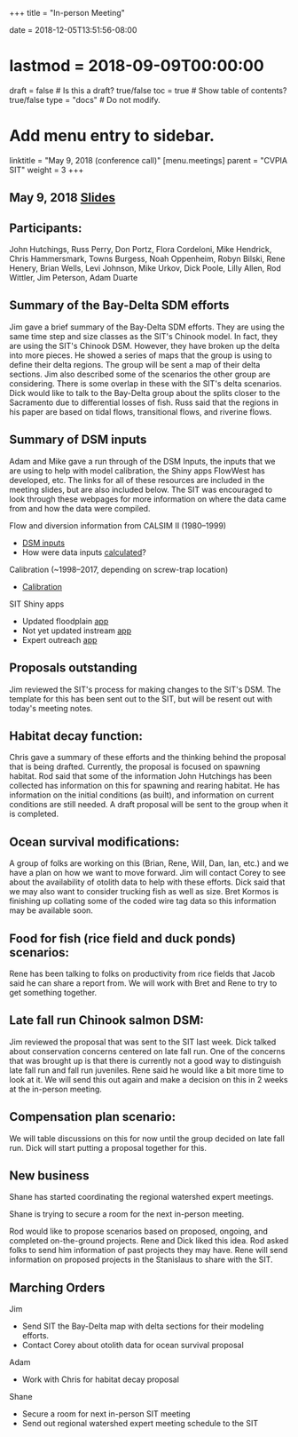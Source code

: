 +++
title = "In-person Meeting"

date = 2018-12-05T13:51:56-08:00
# lastmod = 2018-09-09T00:00:00

draft = false  # Is this a draft? true/false
toc = true  # Show table of contents? true/false
type = "docs"  # Do not modify.

# Add menu entry to sidebar.
linktitle = "May 9, 2018 (conference call)"
[menu.meetings]
  parent = "CVPIA SIT"
  weight = 3
+++

## May 9, 2018 [Slides](https://s3-us-west-2.amazonaws.com/cvpia-meeting-slides/May+2018+SIT+meeting.pdf)

## Participants:
John Hutchings, Russ Perry, Don Portz, Flora Cordeloni, Mike Hendrick, Chris Hammersmark, Towns Burgess, Noah Oppenheim, Robyn Bilski, Rene Henery, Brian Wells, Levi Johnson, Mike Urkov, Dick Poole, Lilly Allen, Rod Wittler, Jim Peterson, Adam Duarte

## Summary of the Bay-Delta SDM efforts

Jim gave a brief summary of the Bay-Delta SDM efforts. They are using the same time step and size classes as the SIT&#39;s Chinook model. In fact, they are using the SIT&#39;s Chinook DSM. However, they have broken up the delta into more pieces. He showed a series of maps that the group is using to define their delta regions. The group will be sent a map of their delta sections. Jim also described some of the scenarios the other group are considering. There is some overlap in these with the SIT&#39;s delta scenarios. Dick would like to talk to the Bay-Delta group about the splits closer to the Sacramento due to differential losses of fish. Russ said that the regions in his paper are based on tidal flows, transitional flows, and riverine flows.

## Summary of DSM inputs

Adam and Mike gave a run through of the DSM Inputs, the inputs that we are using to help with model calibration, the Shiny apps FlowWest has developed, etc. The links for all of these resources are included in the meeting slides, but are also included below. The SIT was encouraged to look through these webpages for more information on where the data came from and how the data were compiled.

Flow and diversion information from CALSIM II (1980–1999)

- [DSM inputs](https://flowwest.github.io/cvpiaData/index.html)
- How were data inputs [calculated](https://flowwest.github.io/cvpiaData/articles/create-hab-inputs.html)?

Calibration (~1998–2017, depending on screw-trap location)

- [Calibration](https://github.com/FlowWest/cvpiaCalibration)

SIT Shiny apps

- Updated floodplain [app](https://flowwest.shinyapps.io/cvpiaFloodplainHabitat/)
- Not yet updated instream [app](https://flowwest.shinyapps.io/carrying-capacity-app/)
- Expert outreach [app](https://flowwest.shinyapps.io/Explore-SIT-Model/)

## Proposals outstanding

Jim reviewed the SIT&#39;s process for making changes to the SIT&#39;s DSM. The template for this has been sent out to the SIT, but will be resent out with today&#39;s meeting notes.

## Habitat decay function:

Chris gave a summary of these efforts and the thinking behind the proposal that is being drafted. Currently, the proposal is focused on spawning habitat. Rod said that some of the information John Hutchings has been collected has information on this for spawning and rearing habitat. He has information on the initial conditions (as built), and information on current conditions are still needed. A draft proposal will be sent to the group when it is completed.

## Ocean survival modifications:

A group of folks are working on this (Brian, Rene, Will, Dan, Ian, etc.) and we have a plan on how we want to move forward. Jim will contact Corey to see about the availability of otolith data to help with these efforts. Dick said that we may also want to consider trucking fish as well as size. Bret Kormos is finishing up collating some of the coded wire tag data so this information may be available soon.

## Food for fish (rice field and duck ponds) scenarios:

Rene has been talking to folks on productivity from rice fields that Jacob said he can share a report from. We will work with Bret and Rene to try to get something together.

## Late fall run Chinook salmon DSM:

Jim reviewed the proposal that was sent to the SIT last week. Dick talked about conservation concerns centered on late fall run. One of the concerns that was brought up is that there is currently not a good way to distinguish late fall run and fall run juveniles. Rene said he would like a bit more time to look at it. We will send this out again and make a decision on this in 2 weeks at the in-person meeting.

## Compensation plan scenario:

We will table discussions on this for now until the group decided on late fall run. Dick will start putting a proposal together for this.

## New business

Shane has started coordinating the regional watershed expert meetings.

Shane is trying to secure a room for the next in-person meeting.

Rod would like to propose scenarios based on proposed, ongoing, and completed on-the-ground projects. Rene and Dick liked this idea. Rod asked folks to send him information of past projects they may have. Rene will send information on proposed projects in the Stanislaus to share with the SIT.

## Marching Orders

Jim

- Send SIT the Bay-Delta map with delta sections for their modeling efforts.
- Contact Corey about otolith data for ocean survival proposal

Adam

- Work with Chris for habitat decay proposal

Shane

- Secure a room for next in-person SIT meeting
- Send out regional watershed expert meeting schedule to the SIT